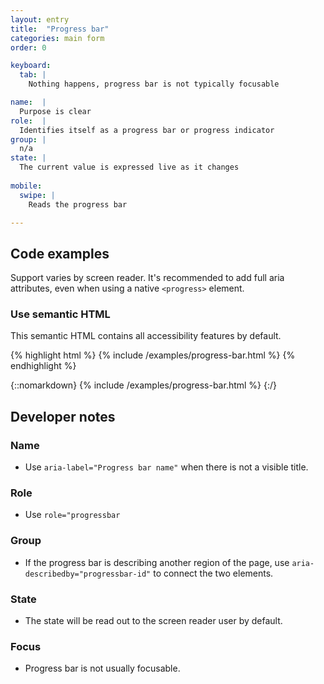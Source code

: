 ```yaml
---
layout: entry
title:  "Progress bar"
categories: main form
order: 0

keyboard:
  tab: |
    Nothing happens, progress bar is not typically focusable

name:  |
  Purpose is clear
role:  |
  Identifies itself as a progress bar or progress indicator
group: |
  n/a
state: |
  The current value is expressed live as it changes
        
mobile:
  swipe: |
    Reads the progress bar

---
```


## Code examples

Support varies by screen reader. It's recommended to add full aria attributes, even when using a native `<progress>` element.

### Use semantic HTML
This semantic HTML contains all accessibility features by default.

{% highlight html %}
{% include /examples/progress-bar.html %}
{% endhighlight %}

{::nomarkdown}
{% include /examples/progress-bar.html %}
{:/}


## Developer notes

### Name
- Use `aria-label="Progress bar name"` when there is not a visible title.

### Role
- Use `role="progressbar`

### Group
- If the progress bar is describing another region of the page, use `aria-describedby="progressbar-id"` to connect the two elements.

### State
- The state will be read out to the screen reader user by default.

### Focus
- Progress bar is not usually focusable.